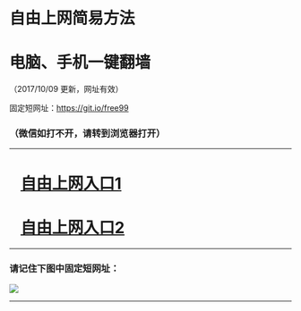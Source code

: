 ﻿# 自由上网简易方法

# 电脑、手机一键翻墙

（2017/10/09 更新，网址有效）

固定短网址：https://git.io/free99

### （微信如打不开，请转到浏览器打开）


***





# &nbsp;&nbsp; <a href="http://ft869128322.fwq-tz-1001.info/fwqtz01.html?t=100900124934 " target="_blank">自由上网入口1</a>
# &nbsp;&nbsp; <a href="http://ft896724384.fwq-tz-1002.info/fwqtz02.html?t=100900128567 " target="_blank">自由上网入口2</a>
***

### 请记住下图中固定短网址：

<img src="https://s3-us-west-2.amazonaws.com/fwq-1001/yjfq-20170905okok.png" /> 


***

